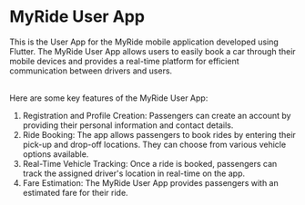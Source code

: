 <h1>MyRide User App</h1>
This is the User App for the MyRide mobile application developed using Flutter. The MyRide User App allows users to easily book a car through their mobile devices and provides a real-time platform for efficient communication between drivers and users.
</br></br>

Here are some key features of the MyRide User App:

1. Registration and Profile Creation: Passengers can create an account by providing their personal information and contact details.
2. Ride Booking: The app allows passengers to book rides by entering their pick-up and drop-off locations. They can choose from various vehicle options available.
3. Real-Time Vehicle Tracking: Once a ride is booked, passengers can track the assigned driver's location in real-time on the app.
4. Fare Estimation: The MyRide User App provides passengers with an estimated fare for their ride.
